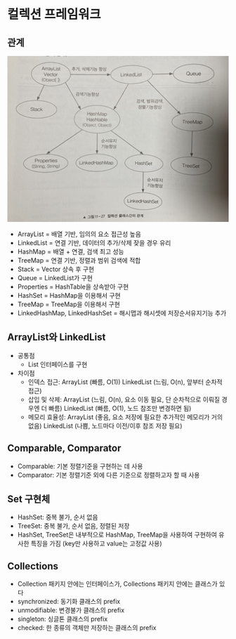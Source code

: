 # 컬렉션 프레임워크

## 관계 
![관계](../images/java_collections.jpg)
- ArrayList = 배열 기반, 임의의 요소 접근성 높음
- LinkedList = 연결 기반, 데이터의 추가/삭제 잦을 경우 유리
- HashMap = 배열 + 연결, 검색 최고 성능
- TreeMap = 연결 기반, 정렬과 범위 검색에 적합
- Stack = Vector 상속 후 구현
- Queue = LinkedList가 구현
- Properties = HashTable을 상속받아 구현
- HashSet = HashMap을 이용해서 구현
- TreeMap = TreeMap을 이용해서 구현
- LinkedHashMap, LinkedHashSet = 해시맵과 해시셋에 저장순서유지기능 추가

## ArrayList와 LinkedList
- 공통점
    * List 인터페이스를 구현
- 차이점
    * 인덱스 접근: ArrayList (빠름, O(1)) LinkedList (느림, O(n), 앞부터 순차적 접근)
    * 삽입 및 삭제: ArrayList (느림, O(n), 요소 이동 필요, 단 순차적으로 이뤄질 경우엔 더 빠름) LinkedList (빠름, O(1), 노드 참조만 변경하면 됨)
    * 메모리 효율성: ArrayList (좋음, 요소 저장에 필요한 추가적인 메모리가 거의 없음) LinkedList (나쁨, 노드마다 이전/이후 참조 저장 필요)

## Comparable, Comparator
- Comparable: 기본 정렬기준을 구현하는 데 사용
- Comparator: 기본 정렬기준 외에 다른 기준으로 정렬하고자 할 때 사용

## Set 구현체
- HashSet: 중복 불가, 순서 없음
- TreeSet: 중복 불가, 순서 없음, 정렬된 저장
- HashSet, TreeSet은 내부적으로 HashMap, TreeMap을 사용하여 구현하여 유사한 특징을 가짐 (key만 사용하고 value는 고정값 사용)

## Collections
- Collection 패키지 안에는 인터페이스가, Collections 패키지 안에는 클래스가 있다
- synchronized: 동기화 클래스의 prefix
- unmodifiable: 변경불가 클래스의 prefix
- singleton: 싱글톤 클래스의 prefix
- checked: 한 종류의 객체만 저장하는 클래스의 prefix
